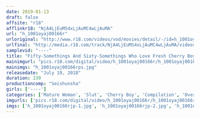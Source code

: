 ```yaml
---
date: 2019-01-13
draft: false
affsite: "r18"
afflinkr18: "NjA4LjEuMS4xLjAuMC4wLjAuMA"
url: "h_1001oyaj00166r"
urloriginal: "http://www.r18.com/videos/vod/movies/detail/-/id=h_1001oyaj00166r"
urlfinal: "http://media.r18.com/track/NjA4LjEuMS4xLjAuMC4wLjAuMA/videos/vod/movies/detail/-/id=h_1001oyaj00166r"
samplevid: "----"
title: "Fifty-Somethings And Sixty-Somethings Who Love Fresh Cherry Boy Cocks Are Going Cum Crazy For 4 Fucking Hours!"
mainimgurl: "pics.r18.com/digital/video/h_1001oyaj00166r/h_1001oyaj00166rps.jpg"
mainimgs: "h_1001oyaj00166rps.jpg"
releasedate: "July 19, 2018"
duration: 239
productioncomp: "Seishunsha"
girls: ['----']
categories: ['Mature Woman', 'Slut', 'Cherry Boy', 'Compilation', 'Over 4 Hours']
imgurls: ['pics.r18.com/digital/video/h_1001oyaj00166r/h_1001oyaj00166rjp-1.jpg', 'pics.r18.com/digital/video/h_1001oyaj00166r/h_1001oyaj00166rjp-2.jpg', 'pics.r18.com/digital/video/h_1001oyaj00166r/h_1001oyaj00166rjp-3.jpg', 'pics.r18.com/digital/video/h_1001oyaj00166r/h_1001oyaj00166rjp-4.jpg', 'pics.r18.com/digital/video/h_1001oyaj00166r/h_1001oyaj00166rjp-5.jpg', 'pics.r18.com/digital/video/h_1001oyaj00166r/h_1001oyaj00166rjp-6.jpg', 'pics.r18.com/digital/video/h_1001oyaj00166r/h_1001oyaj00166rjp-7.jpg', 'pics.r18.com/digital/video/h_1001oyaj00166r/h_1001oyaj00166rjp-8.jpg', 'pics.r18.com/digital/video/h_1001oyaj00166r/h_1001oyaj00166rjp-9.jpg', 'pics.r18.com/digital/video/h_1001oyaj00166r/h_1001oyaj00166rjp-10.jpg', 'pics.r18.com/digital/video/h_1001oyaj00166r/h_1001oyaj00166rjp-11.jpg', 'pics.r18.com/digital/video/h_1001oyaj00166r/h_1001oyaj00166rjp-12.jpg', 'pics.r18.com/digital/video/h_1001oyaj00166r/h_1001oyaj00166rjp-13.jpg', 'pics.r18.com/digital/video/h_1001oyaj00166r/h_1001oyaj00166rjp-14.jpg', 'pics.r18.com/digital/video/h_1001oyaj00166r/h_1001oyaj00166rjp-15.jpg', 'pics.r18.com/digital/video/h_1001oyaj00166r/h_1001oyaj00166rjp-16.jpg', 'pics.r18.com/digital/video/h_1001oyaj00166r/h_1001oyaj00166rjp-17.jpg', 'pics.r18.com/digital/video/h_1001oyaj00166r/h_1001oyaj00166rjp-18.jpg', 'pics.r18.com/digital/video/h_1001oyaj00166r/h_1001oyaj00166rjp-19.jpg', 'pics.r18.com/digital/video/h_1001oyaj00166r/h_1001oyaj00166rjp-20.jpg']
imgs: ['h_1001oyaj00166rjp-1.jpg', 'h_1001oyaj00166rjp-2.jpg', 'h_1001oyaj00166rjp-3.jpg', 'h_1001oyaj00166rjp-4.jpg', 'h_1001oyaj00166rjp-5.jpg', 'h_1001oyaj00166rjp-6.jpg', 'h_1001oyaj00166rjp-7.jpg', 'h_1001oyaj00166rjp-8.jpg', 'h_1001oyaj00166rjp-9.jpg', 'h_1001oyaj00166rjp-10.jpg', 'h_1001oyaj00166rjp-11.jpg', 'h_1001oyaj00166rjp-12.jpg', 'h_1001oyaj00166rjp-13.jpg', 'h_1001oyaj00166rjp-14.jpg', 'h_1001oyaj00166rjp-15.jpg', 'h_1001oyaj00166rjp-16.jpg', 'h_1001oyaj00166rjp-17.jpg', 'h_1001oyaj00166rjp-18.jpg', 'h_1001oyaj00166rjp-19.jpg', 'h_1001oyaj00166rjp-20.jpg']
---
```

